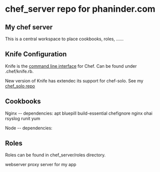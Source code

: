 chef_server repo for phaninder.com
===============

My chef server
-------------------
This is a central workspace to place cookbooks, roles, ......


Knife Configuration
-------------------
Knife is the [command line interface](http://docs.opscode.com/knife.html) for Chef. 
Can be found under .chef/knife.rb.

New version of Knife has extendec its support for chef-solo. See my [chef_solo repo](https://github.com/pasupulaphani/chef_solo)

Cookbooks
---------
Nginx
    -- dependencies:
    apt  bluepill  build-essential  chefignore  nginx  ohai  rsyslog  runit  yum
    
Node
    -- dependencies:
    

Roles
-----
Roles can be found in chef_server/roles directory.

webserver
    proxy server for my app

